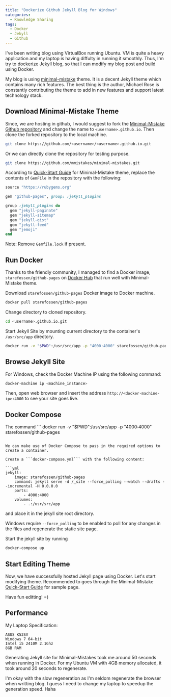 ```yaml
---
title: "Dockerize Github Jekyll Blog for Windows"
categories:
  - Knowledge Sharing
tags:
  - Docker
  - Jekyll
  - Github
---
```


I've been writing blog using VirtualBox running Ubuntu. VM is quite a heavy application and my laptop is having diffulty in running it smoothly. Thus, I'm try to dockerize Jekyll blog, so that I can modify my blog post and build using Docker.

My blog is using [minimal-mistake](https://mademistakes.com/work/minimal-mistakes-jekyll-theme/) theme. It is a decent Jekyll theme which contains many rich features. The best thing is the author, Michael Rose is constantly contributing the theme to add in new features and support latest technology stack.

## Download Minimal-Mistake Theme
Since, we are hosting in github, I would suggest to fork the [Minimal-Mistake Github repository](https://github.com/mmistakes/minimal-mistakes.git) and change the name to ```<username>.github.io```. Then clone the forked repository to the local machine.

```bash
git clone https://github.com/<username>/<username>.github.io.git
```

Or we can directly clone the repository for testing purpose.

```bash
git clone https://github.com/mmistakes/minimal-mistakes.git
```

According to 
[Quick-Start Guide](https://mmistakes.github.io/minimal-mistakes/docs/quick-start-guide/) for Minimal-Mistake theme, replace the contents of ```GemFile``` in the repository with the following:

```ruby
source "https://rubygems.org"

gem "github-pages", group: :jekyll_plugins

group :jekyll_plugins do
  gem "jekyll-paginate"
  gem "jekyll-sitemap"
  gem "jekyll-gist"
  gem "jekyll-feed"
  gem "jemoji"
end
```

Note: Remove ```Gemfile.lock``` if present.

## Run Docker

Thanks to the friendly community, I managed to find a Docker image, ```starefossen/github-pages``` on [Docker Hub](https://hub.docker.com/r/starefossen/github-pages/) that run well with Minimal-Mistake theme. 

Download ```starefossen/github-pages``` Docker image to Docker machine.

```bash
docker pull starefossen/github-pages
```

Change directory to cloned repository.

```bash
cd <username>.github.io.git
```

Start Jekyll Site by mounting current directory to the container's ```/usr/src/app``` directory.

```bash
docker run -v "$PWD":/usr/src/app -p "4000:4000" starefossen/github-pages
```

## Browse Jekyll Site

For Windows, check the Docker Machine IP using the following command:

```bash
docker-machine ip <machine_instance>
```

Then, open web browser and insert the address ```http://<docker-machine-ip>:4000``` to see your site goes live.


## Docker Compose

The command ``` 
docker run -v "$PWD":/usr/src/app -p "4000:4000" starefossen/github-pages
``` is quite a long command to remember

We can make use of Docker Compose to pass in the required options to create a container.

Create a ```docker-compose.yml``` with the following content:

```yml
jekyll:
    image: starefossen/github-pages
    command: jekyll serve -d /_site --force_polling --watch --drafts --incremental -H 0.0.0.0
    ports:
        - 4000:4000
    volumes:
        - .:/usr/src/app
```

and place it in the jekyll site root directory.

Windows require ```--force_polling``` to be enabled to poll for any changes in the files and regenerate the static site page.

Start the jekyll site by running

```bash
docker-compose up
```

## Start Editing Theme

Now, we have successfully hosted Jekyll page using Docker. Let's start modifying theme. Recommended to goes through the Minimal-Mistake [Quick-Start Guide](https://mmistakes.github.io/minimal-mistakes/docs/quick-start-guide/) for sample page.

Have fun editting! =)

## Performance

My Laptop Specification:

```
ASUS K53SV
Windows 7 64-bit 
Intel i5 2410M 2.1Ghz
8GB RAM
```

Generating Jekyll site for Minimal-Mistakes took me around 50 seconds when running in Docker. For my Ubuntu VM with 4GB memory allocated, it took around 20 seconds to regenerate.

I'm okay with the slow regeneration as I'm seldom regenerate the browser when writting blog. I guess I need to change my laptop to speedup the generation speed. Haha
